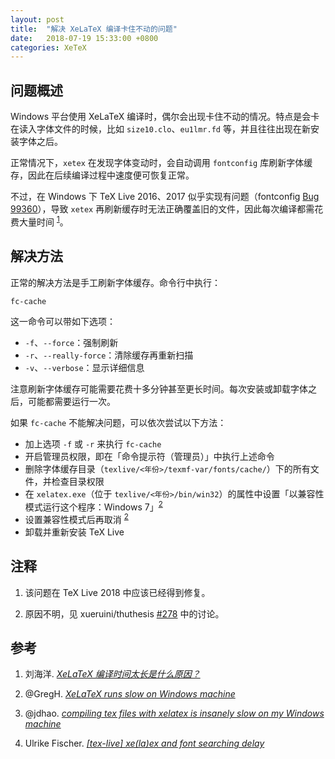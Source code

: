 ```yaml
---
layout: post
title:  "解决 XeLaTeX 编译卡住不动的问题"
date:   2018-07-19 15:33:00 +0800
categories: XeTeX
---
```


## 问题概述

Windows 平台使用 XeLaTeX 编译时，偶尔会出现卡住不动的情况。特点是会卡在读入字体文件的时候，比如 `size10.clo`、`eu1lmr.fd` 等，并且往往出现在新安装字体之后。

正常情况下，`xetex` 在发现字体变动时，会自动调用 `fontconfig` 库刷新字体缓存，因此在后续编译过程中速度便可恢复正常。

不过，在 Windows 下 TeX Live 2016、2017 似乎实现有问题（fontconfig [Bug 99360](https://bugs.freedesktop.org/show_bug.cgi?id=99360)），导致 `xetex` 再刷新缓存时无法正确覆盖旧的文件，因此每次编译都需花费大量时间 <sup>[1](#1)</sup>。

## 解决方法

正常的解决方法是手工刷新字体缓存。命令行中执行：

```batch
fc-cache
```

这一命令可以带如下选项：

- `-f`、`--force`：强制刷新
- `-r`、`--really-force`：清除缓存再重新扫描
- `-v`、`--verbose`：显示详细信息

注意刷新字体缓存可能需要花费十多分钟甚至更长时间。每次安装或卸载字体之后，可能都需要运行一次。

如果 `fc-cache` 不能解决问题，可以依次尝试以下方法：

- 加上选项 `-f` 或 `-r` 来执行 `fc-cache`
- 开启管理员权限，即在「命令提示符（管理员）」中执行上述命令
- 删除字体缓存目录（`texlive/<年份>/texmf-var/fonts/cache/`）下的所有文件，并检查目录权限
- 在 `xelatex.exe`（位于 `texlive/<年份>/bin/win32`）的属性中设置「以兼容性模式运行这个程序：Windows 7」<sup>[2](#2)</sup>
- 设置兼容性模式后再取消 <sup>[2](#2)</sup>
- 卸载并重新安装 TeX Live

## 注释

1. <a name="1"></a> 该问题在 TeX Live 2018 中应该已经得到修复。

1. <a name="2"></a> 原因不明，见 xueruini/thuthesis [#278](https://github.com/xueruini/thuthesis/issues/278) 中的讨论。

## 参考

1. 刘海洋. [*XeLaTeX 编译时间太长是什么原因？*](https://www.zhihu.com/question/53981204/answer/189872891)

1. @GregH. [*XeLaTeX runs slow on Windows machine*](https://tex.stackexchange.com/q/325278)

1. @jdhao. [*compiling tex files with xelatex is insanely slow on my Windows machine*](https://tex.stackexchange.com/q/357098)

1. Ulrike Fischer. [*[tex-live] xe(la)ex and font searching delay*](https://tug.org/pipermail/tex-live/2017-March/039768.html)
